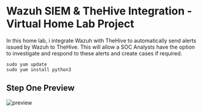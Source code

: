 # Wazuh SIEM & TheHive Integration - Virtual Home Lab Project

In this home lab, i integrate Wazuh with TheHive to automatically send alerts issued by Wazuh to TheHive. This will allow a SOC Analysts have the option to investigate and respond to these alerts and create cases if required.

```
sudo yum update
sudo yum install python3
```
## Step One Preview
![preview](https://#)
